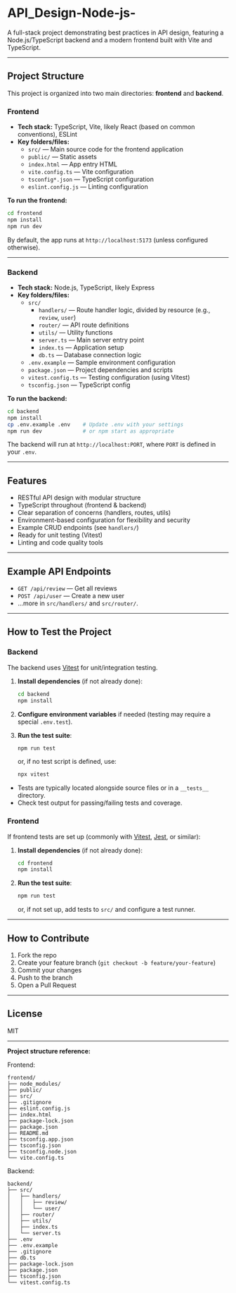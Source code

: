 # API_Design-Node-js-

A full-stack project demonstrating best practices in API design, featuring a Node.js/TypeScript backend and a modern frontend built with Vite and TypeScript.

---

## Project Structure

This project is organized into two main directories: **frontend** and **backend**.

### Frontend

- **Tech stack:** TypeScript, Vite, likely React (based on common conventions), ESLint
- **Key folders/files:**
  - `src/` — Main source code for the frontend application
  - `public/` — Static assets
  - `index.html` — App entry HTML
  - `vite.config.ts` — Vite configuration
  - `tsconfig*.json` — TypeScript configuration
  - `eslint.config.js` — Linting configuration

**To run the frontend:**
```bash
cd frontend
npm install
npm run dev
```
By default, the app runs at `http://localhost:5173` (unless configured otherwise).

---

### Backend

- **Tech stack:** Node.js, TypeScript, likely Express
- **Key folders/files:**
  - `src/`
    - `handlers/` — Route handler logic, divided by resource (e.g., `review`, `user`)
    - `router/` — API route definitions
    - `utils/` — Utility functions
    - `server.ts` — Main server entry point
    - `index.ts` — Application setup
    - `db.ts` — Database connection logic
  - `.env.example` — Sample environment configuration
  - `package.json` — Project dependencies and scripts
  - `vitest.config.ts` — Testing configuration (using Vitest)
  - `tsconfig.json` — TypeScript config

**To run the backend:**
```bash
cd backend
npm install
cp .env.example .env    # Update .env with your settings
npm run dev             # or npm start as appropriate
```
The backend will run at `http://localhost:PORT`, where `PORT` is defined in your `.env`.

---

## Features

- RESTful API design with modular structure
- TypeScript throughout (frontend & backend)
- Clear separation of concerns (handlers, routes, utils)
- Environment-based configuration for flexibility and security
- Example CRUD endpoints (see `handlers/`)
- Ready for unit testing (Vitest)
- Linting and code quality tools

---

## Example API Endpoints

- `GET /api/review` — Get all reviews
- `POST /api/user` — Create a new user
- ...more in `src/handlers/` and `src/router/`.

---

## How to Test the Project

### Backend

The backend uses [Vitest](https://vitest.dev/) for unit/integration testing.

1. **Install dependencies** (if not already done):
    ```bash
    cd backend
    npm install
    ```

2. **Configure environment variables** if needed (testing may require a special `.env.test`).

3. **Run the test suite**:
    ```bash
    npm run test
    ```
    or, if no test script is defined, use:
    ```bash
    npx vitest
    ```

- Tests are typically located alongside source files or in a `__tests__` directory.
- Check test output for passing/failing tests and coverage.

### Frontend

If frontend tests are set up (commonly with [Vitest](https://vitest.dev/), [Jest](https://jestjs.io/), or similar):

1. **Install dependencies** (if not already done):
    ```bash
    cd frontend
    npm install
    ```

2. **Run the test suite**:
    ```bash
    npm run test
    ```
    or, if not set up, add tests to `src/` and configure a test runner.

---

## How to Contribute

1. Fork the repo
2. Create your feature branch (`git checkout -b feature/your-feature`)
3. Commit your changes
4. Push to the branch
5. Open a Pull Request

---

## License

MIT

---

**Project structure reference:**

Frontend:
```
frontend/
├── node_modules/
├── public/
├── src/
├── .gitignore
├── eslint.config.js
├── index.html
├── package-lock.json
├── package.json
├── README.md
├── tsconfig.app.json
├── tsconfig.json
├── tsconfig.node.json
└── vite.config.ts
```

Backend:
```
backend/
├── src/
│   ├── handlers/
│   │   ├── review/
│   │   └── user/
│   ├── router/
│   ├── utils/
│   ├── index.ts
│   └── server.ts
├── .env
├── .env.example
├── .gitignore
├── db.ts
├── package-lock.json
├── package.json
├── tsconfig.json
└── vitest.config.ts
```

